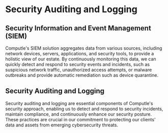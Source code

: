 # Security Auditing and Logging

## Security Information and Event Management (SIEM)

Computle's SIEM solution aggregates data from various sources, including network devices, servers, applications, and security tools, to provide a holistic view of our estate. By continuously monitoring this data, we can quickly detect and respond to security events and incidents, such as suspicious network traffic, unauthorized access attempts, or malware outbreaks and provide automatic remediation such as device quarantine.

## Security Auditing and Logging

Security auditing and logging are essential components of Computle's security approach, enabling us to detect and respond to security incidents, maintain compliance, and continuously enhance our security posture. These practices are crucial in our commitment to protecting our clients' data and assets from emerging cybersecurity threats.
